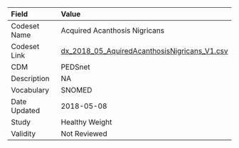 |Field        |Value                                        |
|:------------|:--------------------------------------------|
|Codeset Name |Acquired Acanthosis Nigricans                |
|Codeset Link |[dx_2018_05_AquiredAcanthosisNigricans_V1.csv](https://github.com/PEDSnet/Variable-Dictionary/blob/main/conditions/dx_2018_05_AquiredAcanthosisNigricans_V1.csv)|
|CDM          |PEDSnet                                      |
|Description  |NA                                           |
|Vocabulary   |SNOMED                                       |
|Date Updated |2018-05-08                                   |
|Study        |Healthy Weight                               |
|Validity     |Not Reviewed                                 |
